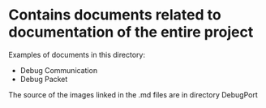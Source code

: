 # Contains documents related to documentation of the entire project

Examples of documents in this directory:

* Debug Communication
* Debug Packet

The source of the images linked in the .md files are in directory DebugPort
